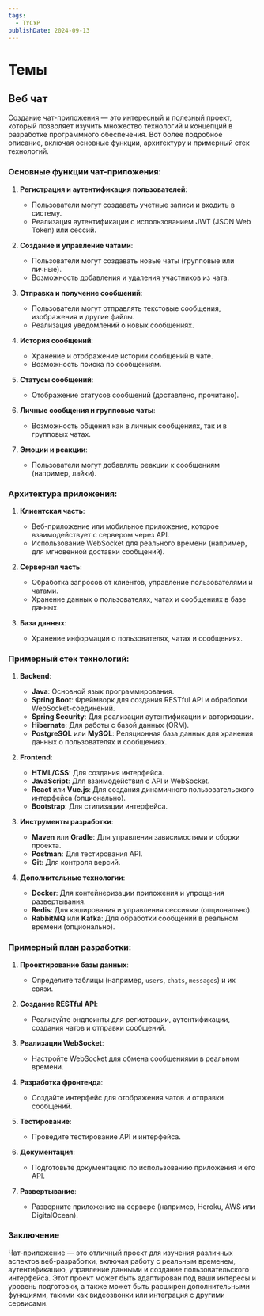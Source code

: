 ```yaml
---
tags:
  - ТУСУР
publishDate: 2024-09-13
---
```

# Темы
## Веб чат

Создание чат-приложения — это интересный и полезный проект, который позволяет изучить множество технологий и концепций в разработке программного обеспечения. Вот более подробное описание, включая основные функции, архитектуру и примерный стек технологий.

### Основные функции чат-приложения:

1. **Регистрация и аутентификация пользователей**:
   - Пользователи могут создавать учетные записи и входить в систему.
   - Реализация аутентификации с использованием JWT (JSON Web Token) или сессий.

2. **Создание и управление чатами**:
   - Пользователи могут создавать новые чаты (групповые или личные).
   - Возможность добавления и удаления участников из чата.

3. **Отправка и получение сообщений**:
   - Пользователи могут отправлять текстовые сообщения, изображения и другие файлы.
   - Реализация уведомлений о новых сообщениях.

4. **История сообщений**:
   - Хранение и отображение истории сообщений в чате.
   - Возможность поиска по сообщениям.

5. **Статусы сообщений**:
   - Отображение статусов сообщений (доставлено, прочитано).

6. **Личные сообщения и групповые чаты**:
   - Возможность общения как в личных сообщениях, так и в групповых чатах.

7. **Эмоции и реакции**:
   - Пользователи могут добавлять реакции к сообщениям (например, лайки).

### Архитектура приложения:

1. **Клиентская часть**:
   - Веб-приложение или мобильное приложение, которое взаимодействует с сервером через API.
   - Использование WebSocket для реального времени (например, для мгновенной доставки сообщений).

2. **Серверная часть**:
   - Обработка запросов от клиентов, управление пользователями и чатами.
   - Хранение данных о пользователях, чатах и сообщениях в базе данных.

3. **База данных**:
   - Хранение информации о пользователях, чатах и сообщениях.

### Примерный стек технологий:

1. **Backend**:
   - **Java**: Основной язык программирования.
   - **Spring Boot**: Фреймворк для создания RESTful API и обработки WebSocket-соединений.
   - **Spring Security**: Для реализации аутентификации и авторизации.
   - **Hibernate**: Для работы с базой данных (ORM).
   - **PostgreSQL** или **MySQL**: Реляционная база данных для хранения данных о пользователях и сообщениях.

2. **Frontend**:
   - **HTML/CSS**: Для создания интерфейса.
   - **JavaScript**: Для взаимодействия с API и WebSocket.
   - **React** или **Vue.js**: Для создания динамичного пользовательского интерфейса (опционально).
   - **Bootstrap**: Для стилизации интерфейса.

3. **Инструменты разработки**:
   - **Maven** или **Gradle**: Для управления зависимостями и сборки проекта.
   - **Postman**: Для тестирования API.
   - **Git**: Для контроля версий.

4. **Дополнительные технологии**:
   - **Docker**: Для контейнеризации приложения и упрощения развертывания.
   - **Redis**: Для кэширования и управления сессиями (опционально).
   - **RabbitMQ** или **Kafka**: Для обработки сообщений в реальном времени (опционально).

### Примерный план разработки:

1. **Проектирование базы данных**:
   - Определите таблицы (например, `users`, `chats`, `messages`) и их связи.

2. **Создание RESTful API**:
   - Реализуйте эндпоинты для регистрации, аутентификации, создания чатов и отправки сообщений.

3. **Реализация WebSocket**:
   - Настройте WebSocket для обмена сообщениями в реальном времени.

4. **Разработка фронтенда**:
   - Создайте интерфейс для отображения чатов и отправки сообщений.

5. **Тестирование**:
   - Проведите тестирование API и интерфейса.

6. **Документация**:
   - Подготовьте документацию по использованию приложения и его API.

7. **Развертывание**:
   - Разверните приложение на сервере (например, Heroku, AWS или DigitalOcean).

### Заключение

Чат-приложение — это отличный проект для изучения различных аспектов веб-разработки, включая работу с реальным временем, аутентификацию, управление данными и создание пользовательского интерфейса. Этот проект может быть адаптирован под ваши интересы и уровень подготовки, а также может быть расширен дополнительными функциями, такими как видеозвонки или интеграция с другими сервисами.